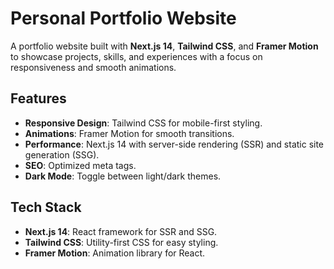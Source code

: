 # Personal Portfolio Website

A portfolio website built with **Next.js 14**, **Tailwind CSS**, and **Framer Motion** to showcase projects, skills, and experiences with a focus on responsiveness and smooth animations.

## Features

- **Responsive Design**: Tailwind CSS for mobile-first styling.
- **Animations**: Framer Motion for smooth transitions.
- **Performance**: Next.js 14 with server-side rendering (SSR) and static site generation (SSG).
- **SEO**: Optimized meta tags.
- **Dark Mode**: Toggle between light/dark themes.

## Tech Stack

- **Next.js 14**: React framework for SSR and SSG.
- **Tailwind CSS**: Utility-first CSS for easy styling.
- **Framer Motion**: Animation library for React.
